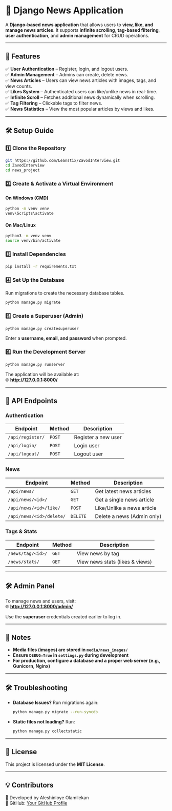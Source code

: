 # 📰 Django News Application

A **Django-based news application** that allows users to **view, like, and manage news articles**. 
It supports **infinite scrolling**, **tag-based filtering**, **user authentication**, and **admin management** for CRUD operations.

---

## 🚀 Features
✅ **User Authentication** – Register, login, and logout users.  
✅ **Admin Management** – Admins can create, delete news.  
✅ **News Articles** – Users can view news articles with images, tags, and view counts.  
✅ **Likes System** – Authenticated users can like/unlike news in real-time.  
✅ **Infinite Scroll** – Fetches additional news dynamically when scrolling.  
✅ **Tag Filtering** – Clickable tags to filter news.  
✅ **News Statistics** – View the most popular articles by views and likes.  

---

## 🛠️ Setup Guide

### 1️⃣ Clone the Repository
```sh
git https://github.com/Leanstix/ZavodInterview.git
cd ZavodInterview
cd news_project
```

### 2️⃣ Create & Activate a Virtual Environment
#### On Windows (CMD)
```sh
python -m venv venv
venv\Scripts\activate
```
#### On Mac/Linux
```sh
python3 -m venv venv
source venv/bin/activate
```

### 3️⃣ Install Dependencies
```sh
pip install -r requirements.txt
```

### 4️⃣ Set Up the Database
Run migrations to create the necessary database tables.
```sh
python manage.py migrate
```

### 5️⃣ Create a Superuser (Admin)
```sh
python manage.py createsuperuser
```
Enter a **username, email, and password** when prompted.

### 6️⃣ Run the Development Server
```sh
python manage.py runserver
```
The application will be available at:  
🌐 **http://127.0.0.1:8000/**

---

## 📝 API Endpoints
### Authentication
| Endpoint | Method | Description |
|----------|--------|-------------|
| `/api/register/` | `POST` | Register a new user |
| `/api/login/` | `POST` | Login user |
| `/api/logout/` | `POST` | Logout user |

### News
| Endpoint | Method | Description |
|----------|--------|-------------|
| `/api/news/` | `GET` | Get latest news articles |
| `/api/news/<id>/` | `GET` | Get a single news article |
| `/api/news/<id>/like/` | `POST` | Like/Unlike a news article |
| `/api/news/<id>/delete/` | `DELETE` | Delete a news (Admin only) |

### Tags & Stats
| Endpoint | Method | Description |
|----------|--------|-------------|
| `/news/tag/<id>/` | `GET` | View news by tag |
| `/news/stats/` | `GET` | View news stats (likes & views) |

---

## 🛠️ Admin Panel
To manage news and users, visit:  
🌐 **http://127.0.0.1:8000/admin/**  

Use the **superuser** credentials created earlier to log in.

---

## 📌 Notes
- **Media files (images) are stored in `media/news_images/`**  
- **Ensure `DEBUG=True` in `settings.py` during development**  
- **For production, configure a database and a proper web server (e.g., Gunicorn, Nginx)**  

---

## 🛠️ Troubleshooting
- **Database Issues?** Run migrations again:  
  ```sh
  python manage.py migrate --run-syncdb
  ```
- **Static files not loading?** Run:
  ```sh
  python manage.py collectstatic
  ```

---

## 📜 License
This project is licensed under the **MIT License**.

---

## 💡 Contributors
🚀 Developed by Aleshinloye Olamilekan  
🔗 GitHub: [Your GitHub Profile](https://github.com/Leanstix)  
